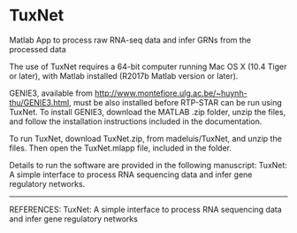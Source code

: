 # TuxNet
Matlab App to process raw RNA-seq data and infer GRNs from the processed data

The use of TuxNet requires a 64-bit computer running Mac OS X (10.4 Tiger or later), with Matlab installed (R2017b Matlab version or later).

GENIE3, available from http://www.montefiore.ulg.ac.be/~huynh-thu/GENIE3.html, must be also installed before RTP-STAR can be run using TuxNet. To install GENIE3, download the MATLAB .zip folder, unzip the files, and follow the installation instructions included in the documentation. 

To run TuxNet, download TuxNet.zip, from madeluis/TuxNet, and unzip the files. Then open the TuxNet.mlapp file, included in the folder.   

Details to run the software are provided in the following manuscript:
TuxNet: A simple interface to process RNA sequencing data and infer gene regulatory networks.

----------------------------------------------------------------------------------------------------------------------------
REFERENCES:
TuxNet: A simple interface to process RNA sequencing data and infer gene regulatory networks

